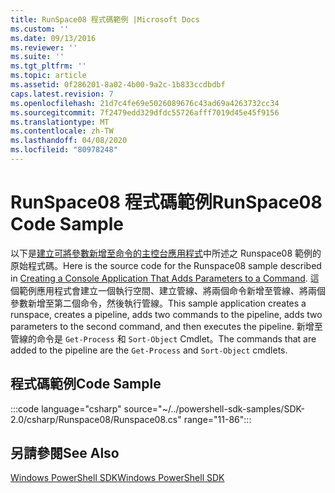 ```yaml
---
title: RunSpace08 程式碼範例 |Microsoft Docs
ms.custom: ''
ms.date: 09/13/2016
ms.reviewer: ''
ms.suite: ''
ms.tgt_pltfrm: ''
ms.topic: article
ms.assetid: 0f286201-8a02-4b00-9a2c-1b833ccdbdbf
caps.latest.revision: 7
ms.openlocfilehash: 21d7c4fe69e5026089676c43ad69a4263732cc34
ms.sourcegitcommit: 7f2479edd329dfdc55726afff7019d45e45f9156
ms.translationtype: MT
ms.contentlocale: zh-TW
ms.lasthandoff: 04/08/2020
ms.locfileid: "80978248"
---
```

# <a name="runspace08-code-sample"></a><span data-ttu-id="34eac-102">RunSpace08 程式碼範例</span><span class="sxs-lookup"><span data-stu-id="34eac-102">RunSpace08 Code Sample</span></span>

<span data-ttu-id="34eac-103">以下是[建立可將參數新增至命令的主控台應用程式](https://msdn.microsoft.com/848b2b46-60f1-4a86-b448-cfc7c0cccfba)中所述之 Runspace08 範例的原始程式碼。</span><span class="sxs-lookup"><span data-stu-id="34eac-103">Here is the source code for the Runspace08 sample described in [Creating a Console Application That Adds Parameters to a Command](https://msdn.microsoft.com/848b2b46-60f1-4a86-b448-cfc7c0cccfba).</span></span>
<span data-ttu-id="34eac-104">這個範例應用程式會建立一個執行空間、建立管線、將兩個命令新增至管線、將兩個參數新增至第二個命令，然後執行管線。</span><span class="sxs-lookup"><span data-stu-id="34eac-104">This sample application creates a runspace, creates a pipeline, adds two commands to the pipeline, adds two parameters to the second command, and then executes the pipeline.</span></span> <span data-ttu-id="34eac-105">新增至管線的命令是 `Get-Process` 和 `Sort-Object` Cmdlet。</span><span class="sxs-lookup"><span data-stu-id="34eac-105">The commands that are added to the pipeline are the `Get-Process` and `Sort-Object` cmdlets.</span></span>

## <a name="code-sample"></a><span data-ttu-id="34eac-106">程式碼範例</span><span class="sxs-lookup"><span data-stu-id="34eac-106">Code Sample</span></span>

:::code language="csharp" source="~/../powershell-sdk-samples/SDK-2.0/csharp/Runspace08/Runspace08.cs" range="11-86":::

## <a name="see-also"></a><span data-ttu-id="34eac-107">另請參閱</span><span class="sxs-lookup"><span data-stu-id="34eac-107">See Also</span></span>

[<span data-ttu-id="34eac-108">Windows PowerShell SDK</span><span class="sxs-lookup"><span data-stu-id="34eac-108">Windows PowerShell SDK</span></span>](../windows-powershell-reference.md)
